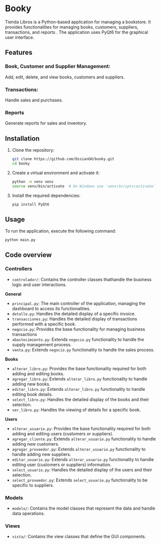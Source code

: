 # Booky

Tienda Libros is a Python-based application for managing a bookstore. It provides functionalities for managing books, customers, suppliers, transactions, and reports  . The application uses PyQt6 for the graphical user interface.

## Features

### Book, Customer and Supplier Management:

Add, edit, delete, and view books, customers and suppliers.

### Transactions:

Handle sales and purchases.

### Reports

Generate reports for sales and inventory.

## Installation

1. Clone the repository:
    ```sh
    git clone https://github.com/OssianGH/booky.git
    cd booky
    ```
2. Create a virtual environment and activate it:
   ```sh
   python -m venv venv
   source venv/bin/activate  # On Windows use `venv\Scripts\activate`
   ```
3. Install the required dependencies:
    ```sh
    pip install PyQt6
    ```

## Usage

To run the application, execute the following command:
```sh
python main.py
```

## Code overview

### Controllers

- `controlador/`: Contains the controller classes thathandle the business logic and user interactions.

**General**

- `principal.py`: The main controller of the application, managing the dashboard to access its functionalities.
- `detalle.py`: Handles the detailed display of a specific invoice.
- `transacciones.py`: Handles the detailed display of transactions performed with a specific book.
- `negocio.py`: Provides the base functionality for managing business transactions
- `abastecimiento.py`: Extends `negocio.py` functionality to handle the supply management process.
- `venta.py`: Extends `negocio.py` functionality to handle the sales process.

**Books**

- `alterar_libro.py`: Provides the base functionality required for both adding and editing books.
- `agregar_libro.py`: Extends `alterar_libro.py` functionality to handle adding new books.
- `editar_libro.py`: Extends `alterar_libro.py` functionality to handle editing book details.
- `select_libro.py`: Handles the detailed display of the books and their selection.
- `ver_libro.py`: Handles the viewing of details for a specific book.

**Users**

- `alterar_usuario.py`: Provides the base functionality required for both adding and editing users (customers or suppliers).
- `agregar_cliente.py`: Extends `alterar_usuario.py` functionality to handle adding new customers.
- `agregar_proveedor.py`: Extends `alterar_usuario.py` functionality to handle adding new suppliers.
- `editar_usuario.py`: Extends `alterar_usuario.py` functionality to handle editing user (customers or suppliers) information.
- `select_usuario.py`: Handles the detailed display of the users and their selection.
- `select_proveedor.py`: Extends `select_usuario.py` functionality to be specific to suppliers.

### Models

- `modelo/`: Contains the model classes that represent the data and handle data operations.

### Views

- `vista/`: Contains the view classes that define the GUI components.

